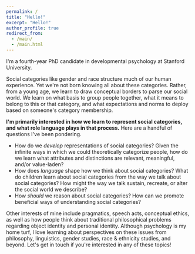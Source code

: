 ```yaml
---
permalink: /
title: "Hello!"
excerpt: "Hello!"
author_profile: true
redirect_from:
  - /main/
  - /main.html
---
```


I'm a fourth-year PhD candidate in developmental psychology at Stanford University.

Social categories like gender and race structure much of our human experience. Yet we're not born knowing all about these categories. Rather, from a young age, we learn to draw conceptual borders to parse our social world. We learn on what basis to group people together, what it means to belong to this or that category, and what expectations and norms to deploy based on someone's category membership.

**I'm primarily interested in how we learn to represent social categories, and what role language plays in that process.** Here are a handful of questions I've been pondering.
- How do we *develop* representations of social categories? Given the infinite ways in which we could theoretically categorize people, how do we learn what attributes and distinctions are relevant, meaningful, and/or value-laden?
- How does *language* shape how we think about social categories? What do children learn about social categories from the way we talk about social categories? How might the way we talk sustain, recreate, or alter the social world we describe?
- How *should* we reason about social categories? How can we promote beneficial ways of understanding social categories?

Other interests of mine include pragmatics, speech acts, conceptual ethics, as well as how people think about traditional philosophical problems regarding object identity and personal identity. Although psychology is my home turf, I love learning about perspectives on these issues from philosophy, linguistics, gender studies, race & ethnicity studies, and beyond. Let's get in touch if you're interested in any of these topics!
